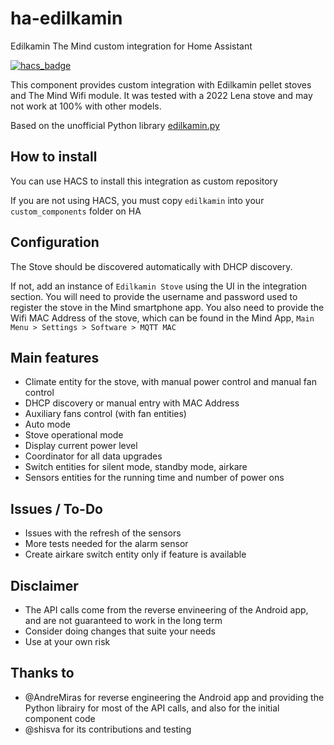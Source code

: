 # ha-edilkamin

Edilkamin The Mind custom integration for Home Assistant

[![hacs_badge](https://img.shields.io/badge/HACS-Custom-41BDF5.svg?style=for-the-badge)](https://github.com/hacs/integration)

This component provides custom integration with Edilkamin pellet stoves and The Mind Wifi module. It was tested with a 2022 Lena stove and may not work at 100% with other models. 

Based on the unofficial Python library [edilkamin.py](https://github.com/AndreMiras/edilkamin.py)

## How to install
You can use HACS to install this integration as custom repository

If you are not using HACS, you must copy `edilkamin` into your `custom_components` folder on HA

## Configuration

The Stove should be discovered automatically with DHCP discovery.

If not, add an instance of `Edilkamin Stove` using the UI in the integration section. You will need to provide the username and password used to register the stove in the Mind smartphone app. You also need to provide the Wifi MAC Address of the stove, which can be found in the Mind App, `Main Menu > Settings > Software > MQTT MAC`

## Main features

- Climate entity for the stove, with manual power control and manual fan control
- DHCP discovery or manual entry with MAC Address
- Auxiliary fans control (with fan entities)
- Auto mode
- Stove operational mode
- Display current power level
- Coordinator for all data upgrades
- Switch entities for silent mode, standby mode, airkare
- Sensors entities for the running time and number of power ons

## Issues / To-Do

- Issues with the refresh of the sensors
- More tests needed for the alarm sensor
- Create airkare switch entity only if feature is available

## Disclaimer
- The API calls come from the reverse envineering of the Android app, and are not guaranteed to work in the long term
- Consider doing changes that suite your needs
- Use at your own risk

## Thanks to
- @AndreMiras for reverse engineering the Android app and providing the Python librairy for most of the API calls, and also for the initial component code
- @shisva for its contributions and testing
